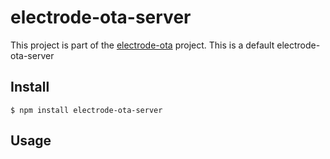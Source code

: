 
electrode-ota-server
===
This project is part of the [electrode-ota](https://github.com/electrode-io/electrode-ota-server)
project. This is a default electrode-ota-server

## Install
```
$ npm install electrode-ota-server
```

## Usage

